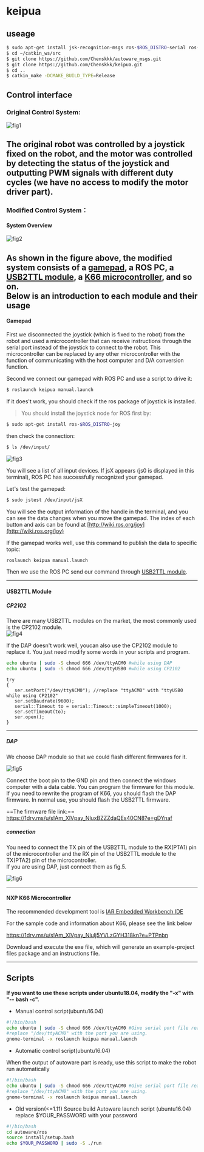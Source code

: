 # keipua
## useage
```bash
$ sudo apt-get install jsk-recognition-msgs ros-$ROS_DISTRO-serial ros-$ROS_DISTRO-joy
$ cd ~/catkin_ws/src
$ git clone https://github.com/Chenskkk/autoware_msgs.git
$ git clone https://github.com/Chenskkk/keipua.git
$ cd ..
$ catkin_make -DCMAKE_BUILD_TYPE=Release
```
## Control interface
### Original Control System:
![fig1](https://chensk-1255425596.cos.ap-beijing.myqcloud.com/tsukuba/fig1.png)

The original robot was controlled by a joystick fixed on the robot, and the motor was controlled by detecting the status of the joystick and outputting PWM signals with different duty cycles (we have no access to modify the motor driver part).
---
### Modified Control System：
#### System Overview  
![fig2](https://chensk-1255425596.cos.ap-beijing.myqcloud.com/tsukuba/fig2.png)

As shown in the figure above, the modified system consists of a [gamepad](#jump0), a ROS PC, a [USB2TTL module](#jump1), a [K66 microcontroller](#jump2), and so on.   
Below is an introduction to each module and their usage
---
#### <span id="jump0">Gamepad</span>
First we disconnected the joystick (which is fixed to the robot) from the robot and used a microcontroller that can receive instructions through the serial port instead of the joystick to connect to the robot. This microcontroller can be replaced by any other microcontroller with the function of communicating with the host computer and D/A conversion function.

Second we connect our gamepad with ROS PC and use a script to drive it:
```bash
$ roslaunch keipua manual.launch
```
If it does't work, you should check if the ros package of joystick is installed.
> You should install the joystick node for ROS first by:

```bash
$ sudo apt-get install ros-$ROS_DISTRO-joy
```

then check the connection:

```bash
$ ls /dev/input/
```

![fig3](https://chensk-1255425596.cos.ap-beijing.myqcloud.com/tsukuba/fig3.png)

You will see a list of all input devices. If jsX appears (js0 is displayed in this terminal), ROS PC has successfully recognized your gamepad.  

Let's test the gamepad:
```bash
$ sudo jstest /dev/input/jsX
```
You will see the output information of the handle in the terminal, and you can see the data changes when you move the gamepad.
The index of each button and axis can be found at [http://wiki.ros.org/joy](http://wiki.ros.org/joy)  

If the gamepad works well, use this command to publish the data to specific topic:
```bash
roslaunch keipua manual.launch
```
Then we use the ROS PC send our command through [USB2TTL module](#jump1).  

---

#### <span id="jump1"> USB2TTL Module </span>
##### CP2102
There are many USB2TTL modules on the market, the most commonly used is the CP2102 module.  
![fig4](https://chensk-1255425596.cos.ap-beijing.myqcloud.com/tsukuba/fig4.png) 
  
If the DAP doesn't work well, youcan also use the CP2102 module to replace it.
 You just need modify some words in your scripts and program.
 ```bash
 echo ubuntu | sudo -S chmod 666 /dev/ttyACM0 #while using DAP
 echo ubuntu | sudo -S chmod 666 /dev/ttyUSB0 #while using CP2102
 ```
 ```
 try 
 { 
    ser.setPort("/dev/ttyACM0"); //replace "ttyACM0" with "ttyUSB0 while using CP2102"
    ser.setBaudrate(9600); 
    serial::Timeout to = serial::Timeout::simpleTimeout(1000); 
    ser.setTimeout(to); 
    ser.open(); 
 } 
```
---

##### DAP
We choose DAP module so that we could flash different firmwares for it. 

![fig5](https://chensk-1255425596.cos.ap-beijing.myqcloud.com/tsukuba/fig5.png)
 
Connect the boot pin to the GND pin and then connect the windows computer with a data cable. You can program the firmware for this module.  
If you need to rewrite the program of K66, you should flash the DAP firmware. In normal use, you should flash the USB2TTL firmware.

==The firmware file link:==
https://1drv.ms/u/s!Am_XlVpay_NluxBZZZdaQEs40CN8?e=gDYnaf

##### connection  

You need to connect the TX pin of the USB2TTL module to the RX(PTA1) pin of the microcontroller and the RX pin of the USB2TTL module to the TX(PTA2) pin of the microcontroller.  
If you are using DAP, just connect them as fig.5.

![fig6](https://chensk-1255425596.cos.ap-beijing.myqcloud.com/tsukuba/fig6.png)

---
#### <span id="jump2"> NXP K66 Microcontroller </span>

The recommended development tool is [IAR Embedded Workbench IDE](https://www.iar.com/iar-embedded-workbench/#!?architecture=Arm)  

For the sample code and information about K66, please see the link below

https://1drv.ms/u/s!Am_XlVpay_Nlulj5YVLzGYH318kn?e=PTPnbn  

Download and execute the exe file, which will generate an example-project files package and an instructions file.

---
## Scripts
**If you want to use these scripts under ubuntu18.04, modify the "-x" with "-- bash -c".**

* Manual control script(ubuntu16.04)

```bash
#!/bin/bash
echo ubuntu | sudo -S chmod 666 /dev/ttyACM0 #Give serial port file read and write permissions
#replace "/dev/ttyACM0" with the port you are using.
gnome-terminal -x roslaunch keipua manual.launch 
```
* Automatic control script(ubuntu16.04)  

When the output of autoware part is ready, use this script to make the robot run automatically
```bash
#!/bin/bash
echo ubuntu | sudo -S chmod 666 /dev/ttyACM0 #Give serial port file read and write permissions
#replace "/dev/ttyACM0" with the port you are using.
gnome-terminal -x roslaunch keipua manual.launch 
```
* Old version(<=1.11) Source build Autoware launch script  (ubuntu16.04)  
replace $YOUR_PASSWORD with your password

```bash
#!/bin/bash
cd autoware/ros
source install/setup.bash
echo $YOUR_PASSWORD | sudo -S ./run
```


